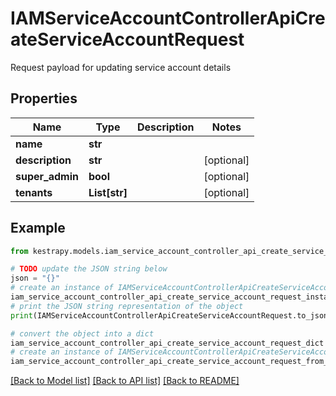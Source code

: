 # IAMServiceAccountControllerApiCreateServiceAccountRequest

Request payload for updating service account details

## Properties

Name | Type | Description | Notes
------------ | ------------- | ------------- | -------------
**name** | **str** |  | 
**description** | **str** |  | [optional] 
**super_admin** | **bool** |  | [optional] 
**tenants** | **List[str]** |  | [optional] 

## Example

```python
from kestrapy.models.iam_service_account_controller_api_create_service_account_request import IAMServiceAccountControllerApiCreateServiceAccountRequest

# TODO update the JSON string below
json = "{}"
# create an instance of IAMServiceAccountControllerApiCreateServiceAccountRequest from a JSON string
iam_service_account_controller_api_create_service_account_request_instance = IAMServiceAccountControllerApiCreateServiceAccountRequest.from_json(json)
# print the JSON string representation of the object
print(IAMServiceAccountControllerApiCreateServiceAccountRequest.to_json())

# convert the object into a dict
iam_service_account_controller_api_create_service_account_request_dict = iam_service_account_controller_api_create_service_account_request_instance.to_dict()
# create an instance of IAMServiceAccountControllerApiCreateServiceAccountRequest from a dict
iam_service_account_controller_api_create_service_account_request_from_dict = IAMServiceAccountControllerApiCreateServiceAccountRequest.from_dict(iam_service_account_controller_api_create_service_account_request_dict)
```
[[Back to Model list]](../README.md#documentation-for-models) [[Back to API list]](../README.md#documentation-for-api-endpoints) [[Back to README]](../README.md)


